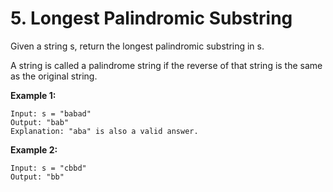 # 5. Longest Palindromic Substring

Given a string s, return the longest palindromic substring in s.

A string is called a palindrome string if the reverse of that string is the same as the original string.

**Example 1:**
```
Input: s = "babad"
Output: "bab"
Explanation: "aba" is also a valid answer.
```

**Example 2:**
```
Input: s = "cbbd"
Output: "bb"
```
